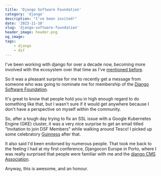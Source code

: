 ```yaml
---
title: 'Django Software Foundation'
category: 'django'
description: "I've been invited!"
date: '2023-11-10'
slug: 'django-software-foundation'
header_image: header.png
og_image: 
tags:
    - django
    - dsf
---
```


I've been working with django for over a decade now, becoming more involved with the ecosystem over that time as I've
[mentioned before](https://markw.co.uk/tech-lead/django-cms-tech-lead/).

So it was a pleasant surprise for me to recently get a message from someone who was going to nominate me for membership of the [Django Software Foundation](https://www.djangoproject.com/foundation/individual-members/).

It's great to know that people hold you in high enough regard to do something like that, but I wasn't sure if it would get anywhere because I don't have a perspective on myself within the community.

So, after a tough day trying to fix an SSL issue with a Google Kubernetes Engine (GKE) cluster, it was a very nice surprise to get an email titled "Invitation to join DSF Members" while walking around Tesco! I picked up some celebratory [Guinness](https://www.instagram.com/p/CzcjY8eIEX9/) after that.

It also said I'd been endorsed by numerous people. That took me back to the feeling I had at my first conference, Djangocon Europe in Porto, where I was really surprised that people were familiar with me and the [django CMS Association](https://www.django-cms.org/en/about-us/).

Anyway, this is awesome, and an honour.
